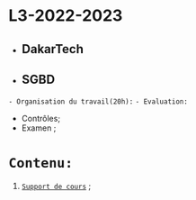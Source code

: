 # L3-2022-2023
 * ##  DakarTech  
 * ##  SGBD
 
 ``` - Organisation du travail(20h): ```
``` - Evaluation: ```
 * Contrôles;
 * Examen ;
 # ``` Contenu: ```
 1. [`Support de cours`](https://github.com/pape-barro/DakarTech_SGBD/blob/main/SGBD-S3.pdf) ;
